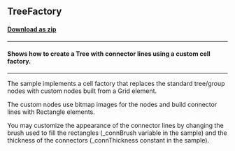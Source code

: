 ## TreeFactory
#### [Download as zip](https://grapecity.github.io/DownGit/#/home?url=https://github.com/GrapeCity/ComponentOne-WPF-Samples/tree/master/NET_4.5.2/C1.WPF.FlexGrid/CS/TreeFactory)
____
#### Shows how to create a Tree with connector lines using a custom cell factory.
____
The sample implements a cell factory that replaces the standard tree/group 
nodes with custom nodes built from a Grid element.

The custom nodes use bitmap images for the nodes and build connector lines
with Rectangle elements.

You may customize the appearance of the connector lines by changing the
brush used to fill the rectangles (_connBrush variable in the sample) and
the thickness of the connectors (_connThickness constant in the sample).
